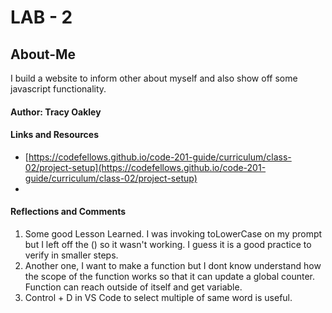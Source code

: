 # LAB - 2

## About-Me

I build a website to inform other about myself and also show off some javascript functionality.  

#### Author: Tracy Oakley  

#### Links and Resources   

+ [https://codefellows.github.io/code-201-guide/curriculum/class-02/project-setup](https://codefellows.github.io/code-201-guide/curriculum/class-02/project-setup)
+ 

#### Reflections and Comments  
1) Some good Lesson Learned. I was invoking toLowerCase on my prompt but I left off the () so it wasn't working. I guess it is a good practice to verify in smaller steps.
2) Another one, I want to make a function but I dont know understand how the scope of the function works so that it can update a global counter. Function can reach outside of itself and get variable.
3) Control + D in VS Code to select multiple of same word is useful.
